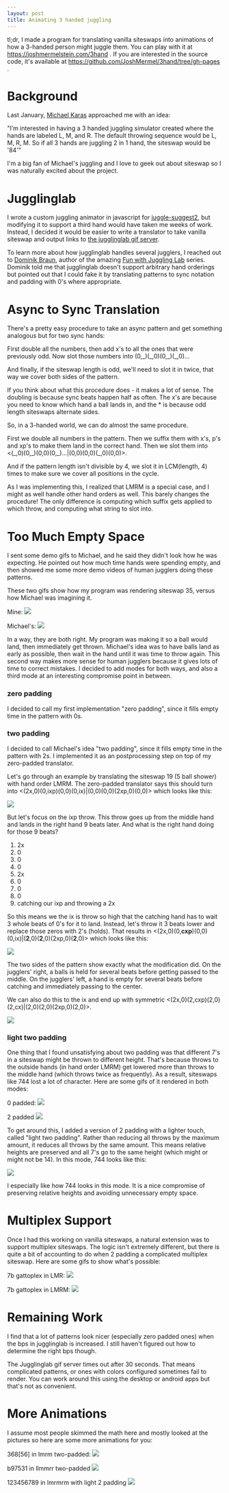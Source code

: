 ```yaml
---
layout: post
title: Animating 3 handed juggling
---
```


tl;dr, I made a program for translating vanilla siteswaps into animations of how
a 3-handed person might juggle them. You can play with it at
https://joshmermelstein.com/3hand . If you are interested in the source code,
it's available at https://github.com/JoshMermel/3hand/tree/gh-pages .

Background
==========

Last January, [Michael Karas](https://www.instagram.com/nycjuggler)
approached me with an idea:

"I’m interested in having a 3 handed juggling simulator created where the hands
are labeled L, M, and R. The default throwing sequence would be L, M, R, M. So
if all 3 hands are juggling 2 in 1 hand, the siteswap would be '84'"

I'm a big fan of Michael's juggling and I love to geek out about siteswap so I
was naturally excited about the project.

Jugglinglab
===========

I wrote a custom juggling animator in javascript for
[juggle-suggest2](https://joshmermelstein.com/juggle-suggest2), but modifying it
to support a third hand would have taken me weeks of work. Instead, I decided it
would be easier to write a translator to take vanilla siteswap and output links
to [the jugglinglab gif server](http://jugglinglab.org/anim).

To learn more about how jugglinglab handles several jugglers, I reached out to
[Dominik Braun](https://www.instagram.com/omnikrabundi/), author of the amazing
[Fun with Juggling Lab](https://www.youtube.com/watch?v=CQaVylbJTHk) series.
Dominik told me that jugglinglab doesn't support arbitrary hand orderings but
pointed out that I could fake it by translating patterns to sync notation and
padding with 0's where appropriate.

Async to Sync Translation
=========================

There's a pretty easy procedure to take an async pattern and get something
analogous but for two sync hands:

First double all the numbers, then add x's to all the ones that were previously
odd. Now slot those numbers into (0,\_)(\_,0)(0,\_)(\_,0)...

And finally, if the siteswap length is odd, we'll need to slot it in twice, that
way we cover both sides of the pattern.

If you think about what this procedure does - it makes a lot of sense. The
doubling is because sync beats happen half as often. The x's are because you
need to know which hand a ball lands in, and the * is because odd length
siteswaps alternate sides.

So, in a 3-handed world, we can do almost the same procedure.

First we double all numbers in the pattern. Then we suffix them with x's, p's
and xp's to make them land in the correct hand. Then we slot them into
<(\_,0)(0,\_)(0,0)(0,\_)...|(0,0)(0,0)(\_,0)(0,0)>.

And if the pattern length isn't divisible by 4, we slot it in LCM(length, 4)
times to make sure we cover all positions in the cycle.

As I was implementing this, I realized that LMRM is a special case, and I might
as well handle other hand orders as well. This barely changes the procedure! The
only difference is computing which suffix gets applied to which throw, and
computing what string to slot into.

Too Much Empty Space
====================

I sent some demo gifs to Michael, and he said they didn't look how he was
expecting. He pointed out how much time hands were spending empty, and then
showed me some more demo videos of human jugglers doing these patterns.

These two gifs show how my program was rendering siteswap 35, versus how Michael
was imagining it.

Mine:
<img src="/images/3hand/53_0pad.gif" style="max-height: 400px">

Michael's:
<img src="/images/3hand/53_2pad.gif" style="max-height: 400px">

In a way, they are both right. My program was making it so a ball would land,
then immediately get thrown. Michael's idea was to have balls land as early as
possible, then wait in the hand until it was time to throw again. This second
way makes more sense for human jugglers because it gives lots of time to correct
mistakes. I decided to add modes for both ways, and also a third mode at an
interesting compromise point in between.

### zero padding

I decided to call my first implementation "zero padding", since it fills empty
time in the pattern with 0s.

### two padding

I decided to call Michael's idea "two padding", since it fills empty time in the
pattern with 2s. I implemented it as an postprocessing step on top of my
zero-padded translator.

Let's go through an example by translating the siteswap 19 (5 ball shower) with
hand order LMRM. The zero-padded translator says this should turn into
<(2x,0)(0,ixp)(0,0)(0,ix)|(0,0)(0,0)(2xp,0)(0,0)> which looks like this:

<img src="/images/3hand/19_0pad.gif" style="max-height: 400px">

But let's focus on the ixp throw. This throw goes up from the middle hand and
lands in the right hand 9 beats later. And what is the right hand doing for
those 9 beats? 

1. 2x
2. 0
3. 0
4. 0
5. 2x
6. 0
7. 0
8. 0
9. catching our ixp and throwing a 2x

So this means we the ix is throw so high that the catching hand has to wait 3
whole beats of 0's for it to land. Instead, let's throw it 3 beats lower and
replace those zeros with 2's (holds). That results in
<(2x,0)(0,**cxp**)(0,0)(0,ix)|(**2**,0)(**2**,0)(2xp,0)(**2**,0)> which looks
like this:

<img src="/images/3hand/19_half_padded.gif" style="max-height: 400px">

The two sides of the pattern show exactly what the modification did. On the
jugglers' right, a balls is held for several beats before getting passed to the
middle. On the jugglers' left, a hand is empty for several beats before catching
and immediately passing to the center.

We can also do this to the ix and end up with symmetric
<(2x,0)(2,cxp)(2,0)(2,cx)|(2,0)(2,0)(2xp,0)(2,0)>.

<img src="/images/3hand/19_2pad.gif" style="max-height: 400px">

### light two padding

One thing that I found unsatisfying about two padding was that different 7's in
a siteswap might be thrown to different height. That's because throws to the
outside hands (in hand order LMRM) get lowered more than throws to the middle
hand (which throws twice as frequently). As a result, siteswaps like 744 lost a
lot of character. Here are some gifs of it rendered in both modes:

0 padded:
<img src="/images/3hand/744_0pad.gif" style="max-height: 400px">

2 padded
<img src="/images/3hand/744_2pad.gif" style="max-height: 400px">

To get around this, I added a version of 2 padding with a lighter touch, called
"light two padding". Rather than reducing all throws by the maximum amount, it
reduces all throws by the same amount. This means relative heights are preserved
and all 7's go to the same height (which might or might not be 14). In this
mode, 744 looks like this:

<img src="/images/3hand/744_light2pad.gif" style="max-height: 400px">

I especially like how 744 looks in this mode. It is a nice compromise of
preserving relative heights and avoiding unnecessary empty space.

Multiplex Support
=================

Once I had this working on vanilla siteswaps, a natural extension was to support
multiplex siteswaps. The logic isn't extremely different, but there is quite a
bit of accounting to do when 2 padding a complicated multiplex siteswap. Here
are some gifs to show what's possible:

7b gattoplex in LMR:
<img src="/images/3hand/7b_gattoplex_lmr.gif" style="max-height: 400px">

7b gattoplex in LMRM:
<img src="/images/3hand/7b_gattoplex_lmrm.gif" style="max-height: 400px">

Remaining Work
==============

I find that a lot of patterns look nicer (especially zero padded ones) when the
bps in jugglinglab is increased. I still haven't figured out how to determine
the right bps though.

The Jugglinglab gif server times out after 30 seconds. That means complicated
patterns, or ones with colors configured sometimes fail to render. You can work
around this using the desktop or android apps but that's not as convenient.

More Animations
===============

I assume most people skimmed the math here and mostly looked at the pictures so
here are some more animations for you:

368[56] in lmrm two-padded:
<img src="/images/3hand/extra1.gif" style="max-height: 400px">

b97531 in llmmrr two-padded
<img src="/images/3hand/extra2.gif" style="max-height: 400px">

123456789 in lmrmrm with light 2 padding
<img src="/images/3hand/extra3.gif" style="max-height: 400px">

